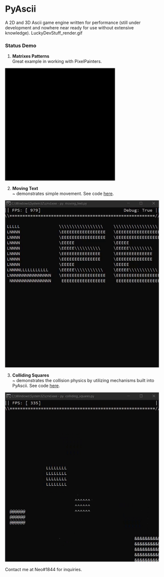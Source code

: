 # PyAscii

A 2D and 3D Ascii game engine written for performance (still under development and nowhere near ready for use without extensive knowledge).
LuckyDevStuff_render.gif

### Status Demo

1. **Matrixes Patterns**
   <br> Great example in working with PixelPainters.

![demo](assets/LuckyDevStuff_render.gif)

2. **Moving Text**
   <br>
   ~ demonstrates simple movement.
   See code [here](https://github.com/Rickaym/PyAscii/tree/main/examples/moving_text.py).

![demo](assets/moving_text.gif)

3. **Colliding Squares**
   <br>
   ~ demonstrates the collision physics by utilizing mechanisms built into PyAscii.
   See code [here](https://github.com/Rickaym/PyAscii/tree/main/examples/colliding_squares.py).

![demo](assets/colliding_squares.gif)

Contact me at Neo#1844 for inquiries.
